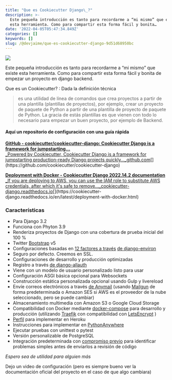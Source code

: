 ```yaml
---
title: "Que es Cookiecutter Django\_?"
description: >-
  Este pequeña introducción es tanto para recordarme a “mi mismo” que existe
  esta herramienta. Como para compartir esta forma fácil y bonita…
date: '2022-04-05T05:47:34.849Z'
categories: []
keywords: []
slug: /@devjaime/que-es-cookiecutter-django-9d51d68950bc
---
```


![](/Users/devjaime/Documents/blog/posts/md_1651648785637/img/1__e51KT42qJ__PWbMwcVa7yyA.png)

Este pequeña introducción es tanto para recordarme a “mi mismo” que existe esta herramienta. Como para compartir esta forma fácil y bonita de empezar un proyecto en django backend.

Que es un Cookiecutter? : Dada la definición técnica

> es una utilidad de línea de comandos que crea proyectos a partir de una plantilla (plantillas de proyectos), por ejemplo, crear un proyecto de paquete de Python a partir de una plantilla de proyecto de paquete de Python. La gracia de estás plantillas es que vienen con todo lo necesario para empezar un buen proyecto, por ejemplo de Backend.

#### Aquí un repositorio de configuración con una guía rápida

[**GitHub - cookiecutter/cookiecutter-django: Cookiecutter Django is a framework for jumpstarting…**  
_Powered by Cookiecutter, Cookiecutter Django is a framework for jumpstarting production-ready Django projects quickly…_github.com](https://github.com/cookiecutter/cookiecutter-django "https://github.com/cookiecutter/cookiecutter-django")[](https://github.com/cookiecutter/cookiecutter-django)

[**Deployment with Docker - Cookiecutter Django 2022.14.2 documentation**  
_If you are deploying to AWS, you can use the IAM role to substitute AWS credentials, after which it's safe to remove…_cookiecutter-django.readthedocs.io](https://cookiecutter-django.readthedocs.io/en/latest/deployment-with-docker.html "https://cookiecutter-django.readthedocs.io/en/latest/deployment-with-docker.html")[](https://cookiecutter-django.readthedocs.io/en/latest/deployment-with-docker.html)

### Características

*   Para Django 3.2
*   Funciona con Phyton 3.9
*   Renderiza proyectos de Django con una cobertura de prueba inicial del 100 %
*   Twitter [Bootstrap](https://github.com/twbs/bootstrap) v5
*   Configuraciones basadas en [12 factores a través](http://12factor.net/) [de django-environ](https://github.com/joke2k/django-environ)
*   Seguro por defecto. Creemos en SSL.
*   Configuraciones de desarrollo y producción optimizadas
*   Registro a través [de django-allauth](https://github.com/pennersr/django-allauth)
*   Viene con un modelo de usuario personalizado listo para usar
*   Configuración ASGI básica opcional para Websockets
*   Construcción estática personalizada opcional usando Gulp y livereload
*   Envíe correos electrónicos a través [de Anymail](https://github.com/anymail/django-anymail) (usando [Mailgun](http://www.mailgun.com/) de forma predeterminada o Amazon SES si AWS es el proveedor de la nube seleccionado, pero se puede cambiar)
*   Almacenamiento multimedia con Amazon S3 o Google Cloud Storage
*   Compatibilidad con Docker mediante [docker-compose](https://github.com/docker/compose) para desarrollo y producción (utilizando [Traefik](https://traefik.io/) con compatibilidad con [LetsEncrypt](https://letsencrypt.org/) )
*   [Perfil](https://devcenter.heroku.com/articles/procfile) para implementar en Heroku
*   Instrucciones para implementar en [PythonAnywhere](https://www.pythonanywhere.com/)
*   Ejecutar pruebas con unittest o pytest
*   Versión personalizable de PostgreSQL
*   Integración predeterminada con [compromiso previo](https://github.com/pre-commit/pre-commit) para identificar problemas simples antes de enviarlos a revisión de código

_Espero sea de utilidad para alguien más_

Dejo un video de configuración (pero es siempre bueno ver la documentación oficial del proyecto en el caso de que algo cambiara)